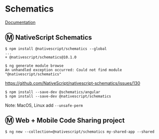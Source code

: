 # Schematics

[Documentation](https://github.com/NativeScript/nativescript-schematics)

## :m: NativeScript Schematics

```
$ npm install @nativescript/schematics --global 
...
+ @nativescript/schematics@10.1.0
```

```
$ ng generate module browse
An unhandled exception occurred: Could not find module "@nativescript/schematics"
```

https://github.com/NativeScript/nativescript-schematics/issues/130

```
$ npm install --save-dev @schematics/angular
$ npm install --save-dev @nativescript/schematics
```

Note: MacOS, Linux add `--unsafe-perm`


## :m: Web + Mobile Code Sharing project

```
$ ng new --collection=@nativescript/schematics my-shared-app --shared
```


